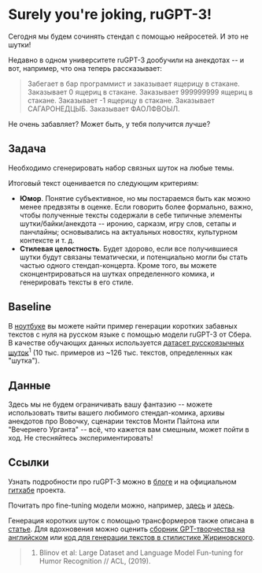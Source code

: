 # Surely you're joking, ruGPT-3!

Сегодня мы будем сочинять стендап с помощью нейросетей. И это не шутки!

Недавно в одном университете ruGPT-3 дообучили на анекдотах -- и вот, например, что она теперь рассказывает:
> Забегает в бар программист и заказывает ящерицу в стакане. Заказывает 0 ящериц в стакане. Заказывает 999999999 ящериц в стакане. Заказывает -1 ящерицу в стакане. Заказывает САГАРОНЕДЦЫБ. Заказывает ФАОЛФВОЫЛ.

Не очень забавляет? Может быть, у тебя получится лучше?

## Задача
Необходимо сгенерировать набор связных шуток на любые темы. 

Итоговый текст оценивается по следующим критериям:

* __Юмор__. Понятие субъективное, но мы постараемся быть как можно менее предвзяты в оценке. Если говорить более формально, важно, чтобы полученные тексты содержали в себе типичные элементы шутки/байки/анекдота -- иронию, сарказм, игру слов, сетапы и панчлайны; основывались на актуальных новостях, культурном контексте и т. д. 
* __Стилевая целостность__. Будет здорово, если все получившиеся шутки будут связаны тематически, и потенциально могли бы стать частью одного стендап-концерта. Кроме того, вы можете сконцентрироваться на шутках определенного комика, и генерировать тексты в его стиле. 

## Baseline

В [ноутбуке](https://github.com/Gugutse/Non-human-humor/blob/main/Surely_you_are_joking%2C_ruGPT_3.ipynb) вы можете найти пример генерации коротких забавных текстов с нуля на русском языке с помощью модели ruGPT-3 от Сбера. В качестве обучающих данных используется [датасет русскоязычных шуток](https://github.com/computational-humor/humor-recognition/tree/master/data)<sup>1</sup> (10 тыс. примеров из ~126 тыс. текстов, определенных как "шутка").


## Данные
Здесь мы не будем ограничивать вашу фантазию -- можете использовать твиты вашего любимого стендап-комика, архивы анекдотов про Вовочку, сценарии текстов Монти Пайтона или "Вечернего Урганта" -- всё, что кажется вам смешным, может пойти в ход. Не стесняйтесь экспериментировать! 


## Ссылки
Узнать подробности про ruGPT-3 можно в [блоге](https://habr.com/ru/company/sberbank/blog/528966/) и на официальном [гитхабе](https://github.com/sberbank-ai/ru-gpts) проекта.

Почитать про fine-tuning модели можно, например, [здесь](https://towardsdatascience.com/fine-tune-a-non-english-gpt-2-model-with-huggingface-9acc2dc7635b) и [здесь](https://towardsdatascience.com/fine-tuning-gpt2-for-text-generation-using-pytorch-2ee61a4f1ba7).

Генерация коротких шуток с помощью трансформеров также описана в [статье](https://pmbaumgartner.github.io/blog/gpt2-jokes/).
Для вдохновения можно оценить [сборник GPT-творчества на английском](https://www.gwern.net/GPT-3#humor) или [код для генерации текстов в стилистике Жириновского](https://github.com/GraphGrailAi/ruGPT3-ZhirV).




> 1. Blinov et al: Large Dataset and Language Model Fun-tuning for Humor Recognition // ACL, (2019).
